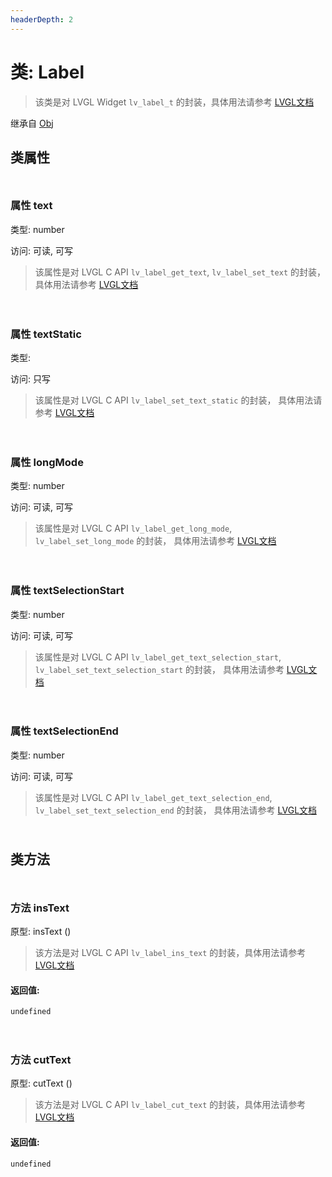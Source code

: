 ```yaml
---
headerDepth: 2
---
```


# 类: Label

> 该类是对 LVGL Widget `lv_label_t` 的封装，具体用法请参考  [LVGL文档](https://docs.lvgl.io/9.0/widgets/label.html)

继承自 [Obj](Obj)


## 类属性

<p style="height: 10px;margin:0px"></p>

### <span class='member-header property'></span> 属性 text

类型: number

访问: 可读, 可写

> 该属性是对 LVGL C API `lv_label_get_text`, `lv_label_set_text` 的封装，
> 具体用法请参考  [LVGL文档](https://docs.lvgl.io/9.0/API/index.html)


<p style="height: 10px;margin:0px"></p>

<p style="height: 10px;margin:0px"></p>

### <span class='member-header property'></span> 属性 textStatic

类型: 

访问: 只写

> 该属性是对 LVGL C API `lv_label_set_text_static` 的封装，
> 具体用法请参考  [LVGL文档](https://docs.lvgl.io/9.0/API/index.html)


<p style="height: 10px;margin:0px"></p>

<p style="height: 10px;margin:0px"></p>

### <span class='member-header property'></span> 属性 longMode

类型: number

访问: 可读, 可写

> 该属性是对 LVGL C API `lv_label_get_long_mode`, `lv_label_set_long_mode` 的封装，
> 具体用法请参考  [LVGL文档](https://docs.lvgl.io/9.0/API/index.html)


<p style="height: 10px;margin:0px"></p>

<p style="height: 10px;margin:0px"></p>

### <span class='member-header property'></span> 属性 textSelectionStart

类型: number

访问: 可读, 可写

> 该属性是对 LVGL C API `lv_label_get_text_selection_start`, `lv_label_set_text_selection_start` 的封装，
> 具体用法请参考  [LVGL文档](https://docs.lvgl.io/9.0/API/index.html)


<p style="height: 10px;margin:0px"></p>

<p style="height: 10px;margin:0px"></p>

### <span class='member-header property'></span> 属性 textSelectionEnd

类型: number

访问: 可读, 可写

> 该属性是对 LVGL C API `lv_label_get_text_selection_end`, `lv_label_set_text_selection_end` 的封装，
> 具体用法请参考  [LVGL文档](https://docs.lvgl.io/9.0/API/index.html)


<p style="height: 10px;margin:0px"></p>

## 类方法

<p style="height: 10px;margin:0px"></p>

### <span class='member-header function'></span> 方法  insText


原型:  insText
 ()

> 该方法是对 LVGL C API `lv_label_ins_text` 的封装，具体用法请参考 [LVGL文档](https://docs.lvgl.io/9.0/API/index.html)

#### 返回值:

`undefined`

<p style="height: 10px;margin:0px"></p>

<p style="height: 10px;margin:0px"></p>

### <span class='member-header function'></span> 方法  cutText


原型:  cutText
 ()

> 该方法是对 LVGL C API `lv_label_cut_text` 的封装，具体用法请参考 [LVGL文档](https://docs.lvgl.io/9.0/API/index.html)

#### 返回值:

`undefined`

<p style="height: 10px;margin:0px"></p>

